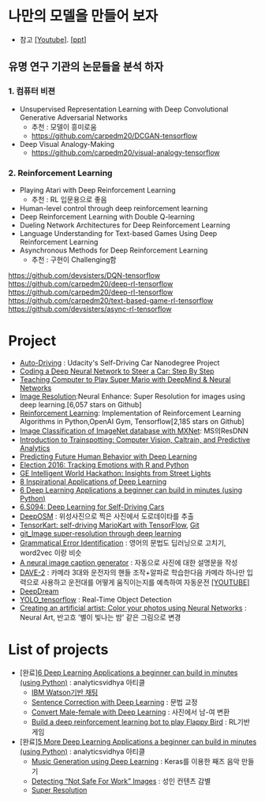 # 나만의 모델을 만들어 보자
* 참고 [[Youtube]](https://www.youtube.com/watch?v=076pp-42unI). [[ppt]](http://www.slideshare.net/carpedm20/ss-63116251)

## 유명 연구 기관의 논문들을 분석 하자

### 1. 컴퓨터 비젼
* Unsupervised Representation Learning with Deep Convolutional Generative Adversarial Networks
  * 추천 : 모델이 흥미로움
  * https://github.com/carpedm20/DCGAN-tensorflow
* Deep Visual Analogy-Making
  * https://github.com/carpedm20/visual-analogy-tensorflow
### 2. Reinforcement Learning
* Playing Atari with Deep Reinforcement Learning
  * 추천 : RL 입문용으로 좋음
* Human-level control through deep reinforcement learning
* Deep Reinforcement Learning with Double Q-learning
* Dueling Network Architectures for Deep Reinforcement Learning
* Language Understanding for Text-based Games Using Deep Reinforcement Learning
* Asynchronous Methods for Deep Reinforcement Learning
  * 추천 : 구현이 Challenging함

https://github.com/devsisters/DQN-tensorflow
https://github.com/carpedm20/deep-rl-tensorflow
https://github.com/carpedm20/deep-rl-tensorflow
https://github.com/carpedm20/text-based-game-rl-tensorflow
https://github.com/devsisters/async-rl-tensorflow



# Project
* [Auto-Driving](https://github.com/windowsub0406/Behavior-Cloning) : Udacity's Self-Driving Car Nanodegree Project
* [Coding a Deep Neural Network to Steer a Car: Step By Step](https://medium.com/udacity/coding-a-deep-neural-network-to-steer-a-car-step-by-step-c075a12108e2#.7lxkxhoyd)
* [Teaching Computer to Play Super Mario with DeepMind & Neural Networks](http://www.ehrenbrav.com/2016/08/teaching-your-computer-to-play-super-mario-bros-a-fork-of-the-google-deepmind-atari-machine-learning-project/?utm_source=mybridge&utm_medium=blog&utm_campaign=read_more)
* [Image Resolution](https://github.com/alexjc/neural-enhance?utm_source=mybridge&utm_medium=blog&utm_campaign=read_more):Neural Enhance: Super Resolution for images using deep learning.[6,057 stars on Github]
* [Reinforcement Learning](https://github.com/dennybritz/reinforcement-learning?utm_source=mybridge&utm_medium=blog&utm_campaign=read_more): Implementation of Reinforcement Learning Algorithms in Python,OpenAI Gym, Tensorflow[2,185 stars on Github]
* [Image Classification of ImageNet database with MXNet](https://github.com/Azure/Cortana-Intelligence-Gallery-Content/tree/master/Tutorials/Training-ResNet-on-ImageNet-with-MRS-and-GPU-VMs): MS의ResDNN
* [Introduction to Trainspotting: Computer Vision, Caltrain, and Predictive Analytics](http://www.kdnuggets.com/2016/11/introduction-trainspotting.html)
* [Predicting Future Human Behavior with Deep Learning](http://www.kdnuggets.com/2016/09/predicting-future-human-behavior-deep-learning.html)
* [Election 2016: Tracking Emotions with R and Python](https://www.r-bloggers.com/election-2016-tracking-emotions-with-r-and-python/)
* [GE Intelligent World Hackathon: Insights from Street Lights](http://www.kdnuggets.com/2016/07/ge-intelligent-world-hackathon-predix-street-lights.html)
* [8 Inspirational Applications of Deep Learning](http://machinelearningmastery.com/inspirational-applications-deep-learning/)
* [6 Deep Learning Applications a beginner can build in minutes (using Python)](https://www.analyticsvidhya.com/blog/2017/02/6-deep-learning-applications-beginner-python/)
* [6.S094: Deep Learning for Self-Driving Cars](http://selfdrivingcars.mit.edu/?utm_content=buffer01643&utm_medium=social&utm_source=twitter.com&utm_campaign=buffer)
* [DeepOSM](https://techstory.shma.so/deeposm-e50338b94029#.m7fuo0mcw) : 위성사진으로 찍은 사진에서 도로데이타를 추출
* [TensorKart: self-driving MarioKart with TensorFlow](http://kevinhughes.ca/blog/tensor-kart), [Git](https://github.com/kevinhughes27/TensorKart)
* [git_Image super-resolution through deep learning](https://github.com/david-gpu/srez)
* [Grammatical Error Identification](https://arxiv.org/abs/1604.04677) : 영어의 문법도 딥러닝으로 고치기, word2vec 이랑 비슷
* [A neural image caption generator](http://www.slideshare.net/ssuser06e0c5/a-neural-image-caption-generator) : 자동으로 사진에 대한 설명문을 작성
* [DAVE-2](https://arxiv.org/abs/1604.07316) : 카메라 3대와 운전자의 핸들 조작+알파로 학습한다음 카메라 하나만 입력으로 사용하고 운전대를 어떻게 움직이는지를 예측하여 자동운전 [[YOUTUBE]](https://drive.google.com/file/d/0B9raQzOpizn1TkRIa241ZnBEcjQ/view)
* [DeepDream](https://github.com/google/deepdream)
* [YOLO_tensorflow](https://getpocket.com/a/read/1228390039) : Real-Time Object Detection
* [Creating an artificial artist: Color your photos using Neural Networks](https://www.analyticsvidhya.com/blog/2016/11/creating-an-artificial-artist-color-your-photos-using-neural-networks/) : Neural Art, 반고흐 '별이 빛나는 밤' 같은 그림으로 변경



# List of projects
* [완료][6 Deep Learning Applications a beginner can build in minutes (using Python)](https://www.analyticsvidhya.com/blog/2017/02/6-deep-learning-applications-beginner-python/) : analyticsvidhya 아티클
  * [IBM Watson기반 채팅](https://console.ng.bluemix.net/registration/?target=/catalog/%3fcategory=watson)
  * [Sentence Correction with Deep Learning](http://atpaino.com/dtc.html) : 문법 교정
  * [Convert Male-female with Deep Learning](https://github.com/david-gpu/deep-makeover) : 사진에서 남-여 변환
  * [Build a deep reinforcement learning bot to play Flappy Bird](https://github.com/yenchenlin/DeepLearningFlappyBird) : RL기반 게임
* [완료][5 More Deep Learning Applications a beginner can build in minutes (using Python)](https://www.analyticsvidhya.com/blog/2017/02/5-deep-learning-applications-beginner-python/) : analyticsvidhya 아티클
  * [Music Generation using Deep Learning](https://deepjazz.io) : Keras를 이용한 째즈 음악 만들기
  * [Detecting “Not Safe For Work” Images](https://github.com/yahoo/open_nsfw) : 성인 컨텐츠 감별
  * [Super Resolution]()
